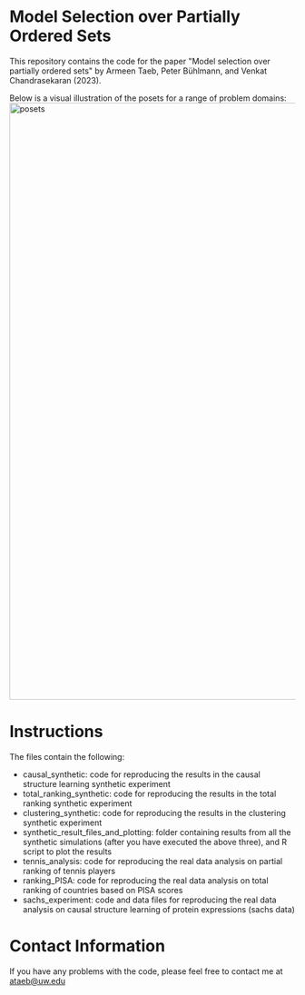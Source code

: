 # Model Selection over Partially Ordered Sets

This repository contains the code for the paper "Model selection over partially ordered sets" by Armeen Taeb, Peter Bühlmann, and Venkat Chandrasekaran (2023).

Below is a visual illustration of the posets for a range of problem domains:
<img width="1052" alt="posets" src="https://github.com/armeentaeb/model-selection-over-posets/assets/28795423/8410a7ef-c362-4bca-b53e-30230131bc24">


# Instructions

The files contain the following:
- causal_synthetic: code for reproducing the results in the causal structure learning synthetic experiment
- total_ranking_synthetic: code for reproducing the results in the total ranking synthetic experiment
- clustering_synthetic: code for reproducing the results in the clustering synthetic experiment
- synthetic_result_files_and_plotting: folder containing results from all the synthetic simulations (after you have executed the above three), and R script to plot the results
- tennis_analysis: code for reproducing the real data analysis on partial ranking of tennis players
- ranking_PISA: code for reproducing the real data analysis on total ranking of countries based on PISA scores
- sachs_experiment: code and data files for reproducing the real data analysis on causal structure learning of protein expressions (sachs data)

# Contact Information
If you have any problems with the code, please feel free to contact me at ataeb@uw.edu
